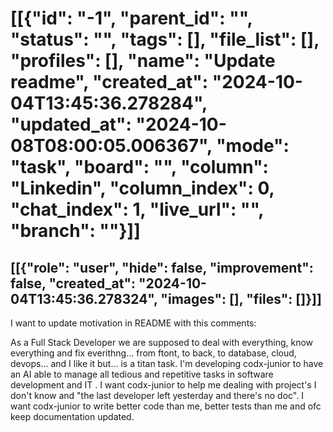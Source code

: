 # [[{"id": "-1", "parent_id": "", "status": "", "tags": [], "file_list": [], "profiles": [], "name": "Update readme", "created_at": "2024-10-04T13:45:36.278284", "updated_at": "2024-10-08T08:00:05.006367", "mode": "task", "board": "", "column": "Linkedin", "column_index": 0, "chat_index": 1, "live_url": "", "branch": ""}]]
## [[{"role": "user", "hide": false, "improvement": false, "created_at": "2024-10-04T13:45:36.278324", "images": [], "files": []}]]
I want to update motivation in README with this comments:

As a Full Stack Developer we are supposed to deal with everything, know everything and fix everithng... from ftont, to back, to database, cloud, devops... and I like it but... is a titan task.
I'm developing codx-junior to have an AI able to manage all tedious and repetitive tasks in software development and IT .
I want codx-junior to help me dealing with project's I don't know and "the last developer left yesterday and there's no doc".
I want codx-junior to write better code than me, better tests than me and ofc keep documentation updated.

